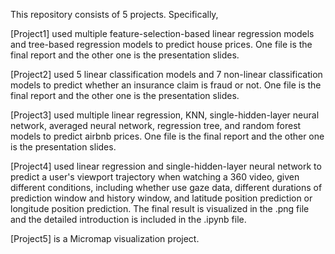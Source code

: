 This repository consists of 5 projects. Specifically, 

[Project1] used multiple feature-selection-based linear regression models and tree-based regression models to predict house prices. One file is the final report and the other one is the presentation slides.

[Project2] used 5 linear classification models and 7 non-linear classification models to predict whether an insurance claim is fraud or not. One file is the final report and the other one is the presentation slides.

[Project3] used multiple linear regression, KNN, single-hidden-layer neural network, averaged neural network, regression tree, and random forest models to predict airbnb prices. One file is the final report and the other one is the presentation slides.

[Project4] used linear regression and single-hidden-layer neural network to predict a user's viewport trajectory when watching a 360 video, given different conditions, including whether use gaze data, different durations of prediction window and history window, and latitude position prediction or longitude position prediction. The final result is visualized in the .png file and the detailed introduction is included in the .ipynb file.

[Project5] is a Micromap visualization project.
